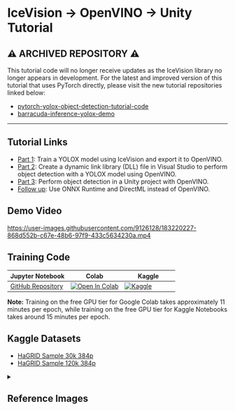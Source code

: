 # IceVision → OpenVINO → Unity Tutorial

## ⚠️ ARCHIVED REPOSITORY ⚠️

This tutorial code will no longer receive updates as the IceVision library no longer appears in development. For the latest and improved version of this tutorial that uses PyTorch directly, please visit the new tutorial repositories linked below:

- [pytorch-yolox-object-detection-tutorial-code](https://github.com/cj-mills/pytorch-yolox-object-detection-tutorial-code)
- [barracuda-inference-yolox-demo](https://github.com/cj-mills/barracuda-inference-yolox-demo)

---

## Tutorial Links
* [Part 1](https://christianjmills.com/posts/icevision-openvino-unity-tutorial/part-1/): Train a YOLOX model using IceVision and export it to OpenVINO. 
* [Part 2](https://christianjmills.com/posts/icevision-openvino-unity-tutorial/part-2/): Create a dynamic link library (DLL) file in Visual Studio to perform object detection with a YOLOX model using OpenVINO. 
* [Part 3](https://christianjmills.com/posts/icevision-openvino-unity-tutorial/part-3/):  Perform object detection in a Unity project with OpenVINO. 
* [Follow up](https://christianjmills.com/posts/onnx-directml-unity-tutorial/part-1/): Use ONNX Runtime and DirectML instead of OpenVINO.

## Demo Video
https://user-images.githubusercontent.com/9126128/183220227-868d552b-c67e-48b6-97f9-433c5634230a.mp4

## Training Code

| Jupyter Notebook                                             | Colab                                                        | &nbsp;&nbsp;&nbsp;&nbsp;&nbsp;&nbsp;&nbsp;&nbsp;Kaggle&nbsp;&nbsp;&nbsp;&nbsp;&nbsp;&nbsp;&nbsp;&nbsp; |
| ------------------------------------------------------------ | ------------------------------------------------------------ | ------------------------------------------------------------ |
| [GitHub Repository](https://github.com/cj-mills/icevision-openvino-unity-tutorial/blob/main/notebooks/Icevision-YOLOX-to-OpenVINO-Tutorial-HaGRID.ipynb) | [![Open In Colab](https://colab.research.google.com/assets/colab-badge.svg)](https://colab.research.google.com/github/cj-mills/icevision-openvino-unity-tutorial/blob/main/notebooks/Icevision-YOLOX-to-OpenVINO-Tutorial-HaGRID-Colab.ipynb) | [![Kaggle](https://kaggle.com/static/images/open-in-kaggle.svg)](https://kaggle.com/kernels/welcome?src=https://github.com/cj-mills/icevision-openvino-unity-tutorial/blob/main/notebooks/Icevision-YOLOX-to-OpenVINO-Tutorial-HaGRID-Kaggle.ipynb) |

**Note:** Training on the free GPU tier for Google Colab takes approximately 11 minutes per epoch, while training on the free GPU tier for Kaggle Notebooks takes around 15 minutes per epoch.



## Kaggle Datasets

* [HaGRID Sample 30k 384p](https://www.kaggle.com/datasets/innominate817/hagrid-sample-30k-384p)
* [HaGRID Sample 120k 384p](https://www.kaggle.com/datasets/innominate817/hagrid-sample-120k-384p)


<details><summary><h2>Reference Images</h2></summary><br/>

| Class    | Image                                              |
| --------- | ------------------------------------------------------------ |
| call    | ![call](./images/call.jpg) |
| dislike         | ![dislike](./images/dislike.jpg) |
| fist    | ![ fist](./images/fist.jpg) |
| four         | ![four](./images/four.jpg) |
| like         | ![ like](./images/like.jpg) |
| mute         | ![ mute](./images/mute.jpg) |
| ok    | ![ ok](./images/ok.jpg) |
| one         | ![ one](./images/one.jpg) |
| palm         | ![ palm](./images/palm.jpg) |
| peace         | ![peace](./images/peace.jpg) |
| peace_inverted         | ![peace_inverted](./images/peace_inverted.jpg) |
| rock         | ![rock](./images/rock.jpg) |
| stop         | ![stop](./images/stop.jpg) |
| stop_inverted         | ![stop_inverted](./images/stop_inverted.jpg) |
| three         | ![three](./images/three.jpg) |
| three2         | ![three2](./images/three2.jpg) |
| two_up         | ![ two_up](./images/two_up.jpg) |
| two_up_inverted         | ![two_up_inverted](./images/two_up_inverted.jpg) |
</details>
